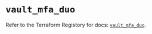 # `vault_mfa_duo`

Refer to the Terraform Registory for docs: [`vault_mfa_duo`](https://www.terraform.io/docs/providers/vault/r/mfa_duo).
